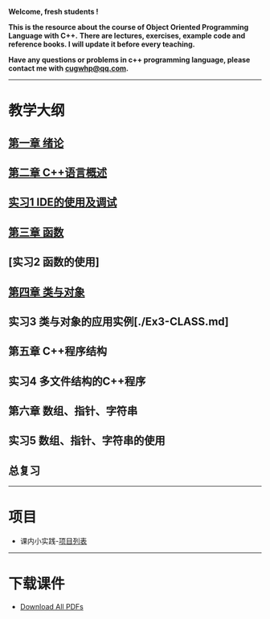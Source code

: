 **Welcome, fresh students !**

**This is the resource about the course of Object Oriented Programming Language with C++.**
**There are lectures, exercises, example code and reference books. I will update it before every teaching.**

**Have any questions or problems in c++ programming language, please contact me with <cugwhp@qq.com>.**

---

# **教学大纲**
## [第一章 绪论](./Ch1_Introduction.md)
## [第二章 C++语言概述](./Ch2_C++Basic.md)
## [实习1 IDE的使用及调试](./Ex1_IDE_Debug.md)
## [第三章 函数](./Ch3_Function.md)
## [实习2 函数的使用]
## [第四章 类与对象](./Ch4_Class.md)
## 实习3 类与对象的应用实例[./Ex3-CLASS.md]
## 第五章 C++程序结构	
## 实习4 多文件结构的C++程序
## 第六章 数组、指针、字符串
## 实习5 数组、指针、字符串的使用 
## 总复习

---
# **项目**
- 课内小实践-[项目列表](./Project_Title.md)

---
# **下载课件**
- [Download All PDFs](https://github.com/cugwhp/OOPCPP/tree/master/docs/PDFs)
